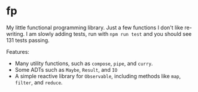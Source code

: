 # fp

My little functional programming library. Just a few functions I don't like
re-writing. I am slowly adding tests, run with `npm run test` and you should see
131 tests passing.

Features:

- Many utility functions, such as `compose`, `pipe`, and `curry`.
- Some ADTs such as `Maybe`, `Result`, and `IO`
- A simple reactive library for `Observable`, including methods like `map`,
  `filter`, and `reduce`.
